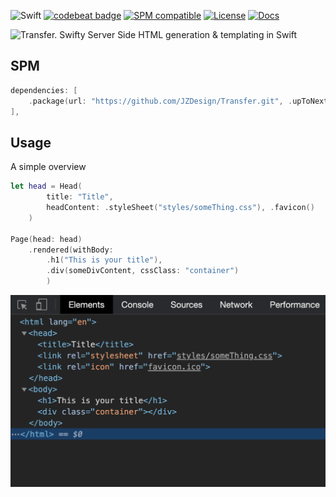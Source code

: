 
![Swift](https://github.com/JZDesign/Transfer/workflows/Swift/badge.svg) [![codebeat badge](https://codebeat.co/badges/d7b361b5-e7c9-45b7-8d5c-6eaffb058798)](https://codebeat.co/projects/github-com-jzdesign-transfer-main) [![SPM compatible](https://img.shields.io/badge/SPM-Compatible-e66f20.svg?style=flat)](https://github.com/apple/swift-package-manager) [![License](https://img.shields.io/badge/License-MIT-335577.svg?style=flat)](https://github.com/JZDesign/Transfer/blob/master/LICENSE) [![Docs](https://img.shields.io/badge/Jazzy-Documentation-634fb3.svg?style=flat)](https://jzdesign.github.io/Transfer/)

![Transfer. Swifty Server Side HTML generation & templating in Swift](https://lucid.app/publicSegments/view/83f28dd5-d96a-4485-a1be-ff7e4c070952/image.jpeg)


## SPM 

```swift
dependencies: [
    .package(url: "https://github.com/JZDesign/Transfer.git", .upToNextMajor(from: "0.01.0"))
],
```

## Usage

A simple overview

```swift
let head = Head(
        title: "Title", 
        headContent: .styleSheet("styles/someThing.css"), .favicon()
    )

Page(head: head)
    .rendered(withBody: 
        .h1("This is your title"),
        .div(someDivContent, cssClass: "container")
        )
```


![Rendered HTML Result](img/rendered_html.png)